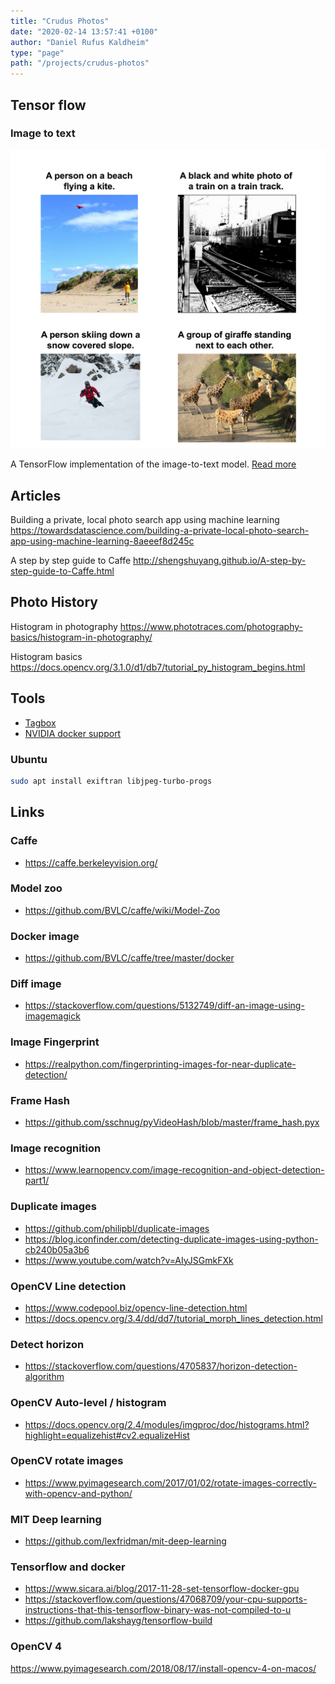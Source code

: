 ```yaml
---
title: "Crudus Photos"
date: "2020-02-14 13:57:41 +0100"
author: "Daniel Rufus Kaldheim"
type: "page"
path: "/projects/crudus-photos"
---
```



## Tensor flow

### Image to text

![Image to text](../../images/projects/crudus-photos/A2399A8D-E525-49D5-B751-CC896F304C16.jpg)

A TensorFlow implementation of the image-to-text model. [Read more](https://github.com/tensorflow/models/tree/master/research/im2txt)

## Articles

Building a private, local photo search app using machine learning
<https://towardsdatascience.com/building-a-private-local-photo-search-app-using-machine-learning-8aeeef8d245c>

A step by step guide to Caffe
<http://shengshuyang.github.io/A-step-by-step-guide-to-Caffe.html>

## Photo History

Histogram in photography
<https://www.phototraces.com/photography-basics/histogram-in-photography/>

Histogram basics
<https://docs.opencv.org/3.1.0/d1/db7/tutorial_py_histogram_begins.html>

## Tools

- [Tagbox](https://machinebox.io/docs/tagbox)
- [NVIDIA docker support](https://github.com/NVIDIA/nvidia-docker)

### Ubuntu

```sh
sudo apt install exiftran libjpeg-turbo-progs
```

## Links

### Caffe

- <https://caffe.berkeleyvision.org/>

### Model zoo

- <https://github.com/BVLC/caffe/wiki/Model-Zoo>

### Docker image

- <https://github.com/BVLC/caffe/tree/master/docker>

### Diff image

- <https://stackoverflow.com/questions/5132749/diff-an-image-using-imagemagick>

### Image Fingerprint

- <https://realpython.com/fingerprinting-images-for-near-duplicate-detection/>

### Frame Hash

- <https://github.com/sschnug/pyVideoHash/blob/master/frame_hash.pyx>

### Image recognition

- <https://www.learnopencv.com/image-recognition-and-object-detection-part1/>

### Duplicate images

- <https://github.com/philipbl/duplicate-images>
- <https://blog.iconfinder.com/detecting-duplicate-images-using-python-cb240b05a3b6>
- <https://www.youtube.com/watch?v=AIyJSGmkFXk>

### OpenCV Line detection

- <https://www.codepool.biz/opencv-line-detection.html>
- <https://docs.opencv.org/3.4/dd/dd7/tutorial_morph_lines_detection.html>

### Detect horizon

- <https://stackoverflow.com/questions/4705837/horizon-detection-algorithm>

### OpenCV Auto-level / histogram

- <https://docs.opencv.org/2.4/modules/imgproc/doc/histograms.html?highlight=equalizehist#cv2.equalizeHist>

### OpenCV rotate images

- <https://www.pyimagesearch.com/2017/01/02/rotate-images-correctly-with-opencv-and-python/>

### MIT Deep learning

- <https://github.com/lexfridman/mit-deep-learning>

### Tensorflow and docker

- <https://www.sicara.ai/blog/2017-11-28-set-tensorflow-docker-gpu>
- <https://stackoverflow.com/questions/47068709/your-cpu-supports-instructions-that-this-tensorflow-binary-was-not-compiled-to-u>
- <https://github.com/lakshayg/tensorflow-build>

### OpenCV 4

<https://www.pyimagesearch.com/2018/08/17/install-opencv-4-on-macos/>
